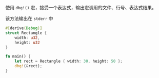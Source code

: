 使用 `dbg!()` ​ 宏，接受一个表达式，输出宏调用的文件、行号、表达式结果。

该方法输出在 `stderr`​ 中

```rust
#[derive(Debug)]
struct Rectangle {
    width: u32,
    height: u32
}

fn main() {
    let rect = Rectangle { width: 30, height: 50 };
    dbg!(&rect);
}
```
